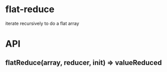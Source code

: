 # flat-reduce
iterate recursively to do a flat array  
#  API

## flatReduce(array, reducer, init) => valueReduced